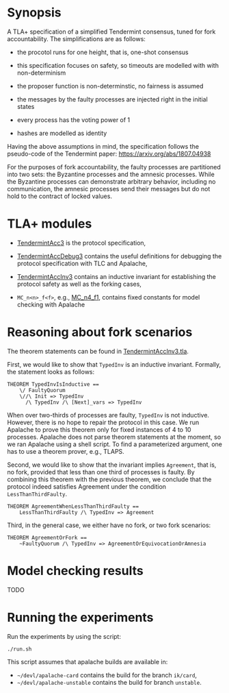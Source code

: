 # Synopsis
 
 A TLA+ specification of a simplified Tendermint consensus, tuned for
 fork accountability. The simplifications are as follows:

 - the procotol runs for one height, that is, one-shot consensus

 - this specification focuses on safety, so timeouts are modelled with
   with non-determinism

 - the proposer function is non-determinstic, no fairness is assumed

 - the messages by the faulty processes are injected right in the initial states

 - every process has the voting power of 1

 - hashes are modelled as identity

 Having the above assumptions in mind, the specification follows the pseudo-code
 of the Tendermint paper: https://arxiv.org/abs/1807.04938

 For the purposes of fork accountability, the faulty processes are partitioned
 into two sets: the Byzantine processes and the amnesic processes.
 While the Byzantine processes can demonstrate arbitrary behavior, including
 no communication, the amnesic processes send their messages but do not hold
 to the contract of locked values.

# TLA+ modules
 
 - [TendermintAcc3](TendermintAcc3.tla) is the protocol specification,

 - [TendermintAccDebug3](TendermintAccDebug3.tla) contains the useful definitions
   for debugging the protocol specification with TLC and Apalache,

 - [TendermintAccInv3](TendermintAccInv3.tla) contains an inductive invariant
   for establishing the protocol safety as well as the forking cases,

 - `MC_n<n>_f<f>`, e.g., [MC_n4_f1](MC_n4_f1.tla), contains fixed constants
   for model checking with Apalache

# Reasoning about fork scenarios

The theorem statements can be found in
[TendermintAccInv3.tla](TendermintAccInv3.tla).

First, we would like to show that `TypedInv` is an inductive invariant.
Formally, the statement looks as follows:

```tla
THEOREM TypedInvIsInductive ==
    \/ FaultyQuorum
    \//\ Init => TypedInv
      /\ TypedInv /\ [Next]_vars => TypedInv
```

When over two-thirds of processes are faulty, `TypedInv` is not inductive.
However, there is no hope to repair the protocol in this case. We run Apalache
to prove this theorem only for fixed instances of 4 to 10 processes.  Apalache
does not parse theorem statements at the moment, so we ran Apalache using a
shell script. To find a parameterized argument, one has to use a theorem
prover, e.g., TLAPS.

Second, we would like to show that the invariant implies `Agreement`, that is,
no fork, provided that less than one third of processes is faulty. By combining
this theorem with the previous theorem, we conclude that the protocol indeed
satisfies Agreement under the condition `LessThanThirdFaulty`.

```tla
THEOREM AgreementWhenLessThanThirdFaulty ==
    LessThanThirdFaulty /\ TypedInv => Agreement
```

Third, in the general case, we either have no fork, or two fork scenarios:

```tla
THEOREM AgreementOrFork ==
    ~FaultyQuorum /\ TypedInv => AgreementOrEquivocationOrAmnesia
```

# Model checking results   

TODO

# Running the experiments

Run the experiments by using the script:

```console
./run.sh
```

This script assumes that apalache builds are available in:

 * `~/devl/apalache-card` contains the build for the branch `ik/card`,
 * `~/devl/apalache-unstable` contains the build for branch `unstable`.


